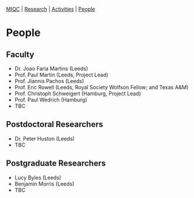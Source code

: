 [MIQC](https://benjimorris.github.io/miqc)  |  [Research](https://benjimorris.github.io/miqc/research.html)  |  [Activities](https://benjimorris.github.io/miqc/activities.html)  |  [People](https://benjimorris.github.io/miqc/people.html) 

# People

## Faculty
- Dr. Joao Faria Martins (Leeds)
- Prof. Paul Martin (Leeds, Project Lead)
- Prof. Jiannis Pachos (Leeds)
- Prof. Eric Rowell (Leeds, Royal Society Wolfson Fellow; and Texas A&M)
- Prof. Christoph Schweigert (Hamburg, Project Lead)
- Prof. Paul Wedrich (Hamburg)
- TBC

## Postdoctoral Researchers
- Dr. Peter Huston (Leeds)
- TBC

## Postgraduate Researchers
- Lucy Byles (Leeds)
- Benjamin Morris (Leeds)
- TBC

